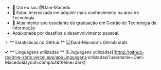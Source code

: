 - 👋 Olá eu sou @Dani-Macedo
- 👀 Estou interessada em adquirir mais conhecimento na área de Tecnologia
- 🌱 Atualmente sou estudante de graduação em Gestão de Tecnologia da Informação
- Apaixonada por desafios e desenvolvimento pessoal.

✨ ** Estatisticas no GitHub **
![Dani-Macedo's GitHub stats](https://github-readme-stats.vercel.app/api?username=Dani-Macedo&show_icons=true&theme=dark)

✔ ** Linguagens utilizadas **
![Linguagens utilizadas](https://github-readme-stats.vercel.app/api/Linguagens utilizadas/?username=Dani-Macedo&layout=compact&theme=dark)
